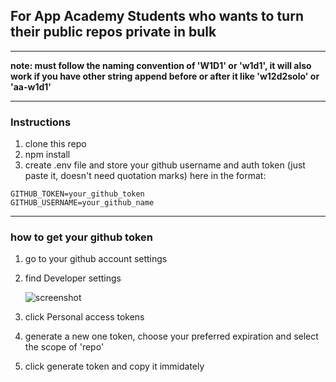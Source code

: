 ## For App Academy Students who wants to turn their public repos private in bulk

---

**note: must follow the naming convention of 'W1D1' or 'w1d1', it will also work if you have other string append before or after it like 'w12d2solo' or 'aa-w1d1'**

---

### Instructions

1. clone this repo
2. npm install
3. create .env file and store your github username and auth token (just paste it, doesn't need quotation marks) here in the format:

```
GITHUB_TOKEN=your_github_token
GITHUB_USERNAME=your_github_name

```

---

### how to get your github token

1. go to your github account settings
2. find Developer settings

   ![screenshot](https://github.com/em0227/github-tool-for-aA/img/screenshot.png)

3. click Personal access tokens
4. generate a new one token, choose your preferred expiration and select the scope of 'repo'
5. click generate token and copy it immidately
